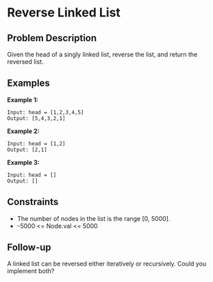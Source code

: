 # Reverse Linked List

## Problem Description

Given the head of a singly linked list, reverse the list, and return the reversed list.

## Examples

**Example 1:**
```
Input: head = [1,2,3,4,5]
Output: [5,4,3,2,1]
```

**Example 2:**
```
Input: head = [1,2]
Output: [2,1]
```

**Example 3:**
```
Input: head = []
Output: []
```

## Constraints

- The number of nodes in the list is the range [0, 5000].
- -5000 <= Node.val <= 5000

## Follow-up

A linked list can be reversed either iteratively or recursively. Could you implement both?
